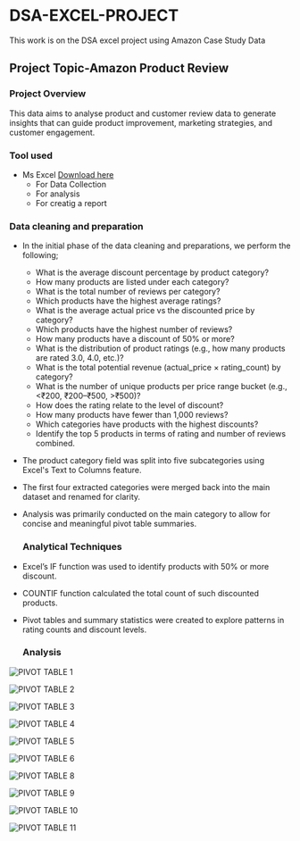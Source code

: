 # DSA-EXCEL-PROJECT

This work is on the DSA excel project using Amazon Case Study Data

## Project Topic-Amazon Product Review 

### Project Overview

This data aims to analyse product and customer review data to generate insights that can
guide product improvement, marketing strategies, and customer engagement.

### Tool used
- Ms Excel [Download here](www.microsoft.com)
  - For Data Collection
  - For analysis
  - For creatig a report
 
### Data cleaning and preparation
- In the initial phase of the data cleaning and preparations, we perform the following;
  - What is the average discount percentage by product category?
  - How many products are listed under each category?
  - What is the total number of reviews per category?
  - Which products have the highest average ratings?
  - What is the average actual price vs the discounted price by category?
  - Which products have the highest number of reviews?
  - How many products have a discount of 50% or more?
  - What is the distribution of product ratings (e.g., how many products are rated 3.0,
    4.0, etc.)?
  - What is the total potential revenue (actual_price × rating_count) by category?
  - What is the number of unique products per price range bucket (e.g., <₹200,
   ₹200–₹500, >₹500)?
  - How does the rating relate to the level of discount?
  - How many products have fewer than 1,000 reviews?
  - Which categories have products with the highest discounts?
  - Identify the top 5 products in terms of rating and number of reviews combined.
 
- The product category field was split into five subcategories using Excel's Text to Columns feature.
- The first four extracted categories were merged back into the main dataset and renamed for clarity.
- Analysis was primarily conducted on the main category to allow for concise and meaningful pivot table summaries.

  ### Analytical Techniques
- Excel’s IF function was used to identify products with 50% or more discount.
- COUNTIF function calculated the total count of such discounted products.
- Pivot tables and summary statistics were created to explore patterns in rating counts and discount levels.

  ### Analysis

![PIVOT TABLE 1](https://github.com/user-attachments/assets/3f26f2f8-81f1-4650-a032-460791226641)

![PIVOT TABLE 2](https://github.com/user-attachments/assets/95611df5-1efe-4bde-97aa-006556da1eaa)

![PIVOT TABLE 3](https://github.com/user-attachments/assets/42d469aa-acea-4992-b7da-2f2ddf69d65d)

![PIVOT TABLE 4](https://github.com/user-attachments/assets/2b485f41-b749-454d-9000-e57f724ccae0)

![PIVOT TABLE 5](https://github.com/user-attachments/assets/a8d5443e-741f-4547-91ae-e1964d86dc4f)

![PIVOT TABLE 6](https://github.com/user-attachments/assets/dee50efd-3b36-4f21-bf2b-19f1d74f4d7f)

![PIVOT TABLE 8](https://github.com/user-attachments/assets/25624ea4-73d8-4aa9-a2cd-02fe1fbe83d7)

![PIVOT TABLE 9](https://github.com/user-attachments/assets/9506d94a-217f-40b3-bcb9-1d6a4ac55e08)

![PIVOT TABLE 10](https://github.com/user-attachments/assets/190295bc-787c-467c-a27b-251536b74521)

![PIVOT TABLE 11](https://github.com/user-attachments/assets/8bdf6d7b-4c45-483a-8e5e-2deab4bb5789)













